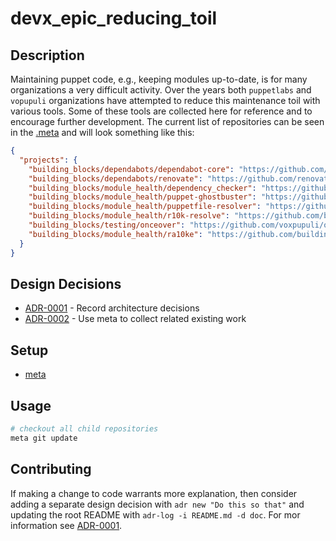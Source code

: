 # devx_epic_reducing_toil

## Description

Maintaining puppet code, e.g., keeping modules up-to-date, is for many organizations a very difficult activity.  Over the years both `puppetlabs` and `vopupuli` organizations have attempted to reduce this maintenance toil with various tools.  Some of these tools are collected here for reference and to encourage further development.  The current list of repositories can be seen in the [.meta](.meta) and will look something like this:

```json
{
  "projects": {
    "building_blocks/dependabots/dependabot-core": "https://github.com/dependabot/dependabot-core.git",
    "building_blocks/dependabots/renovate": "https://github.com/renovatebot/renovate.git",
    "building_blocks/module_health/dependency_checker": "https://github.com/puppetlabs/dependency_checker.git",
    "building_blocks/module_health/puppet-ghostbuster": "https://github.com/voxpupuli/puppet-ghostbuster.git",
    "building_blocks/module_health/puppetfile-resolver": "https://github.com/puppetlabs/puppetfile-resolver.git",
    "building_blocks/module_health/r10k-resolve": "https://github.com/binford2k/r10k-resolve.git",
    "building_blocks/testing/onceover": "https://github.com/voxpupuli/onceover.git",
    "building_blocks/module_health/ra10ke": "https://github.com/building_blocks/module_health/ra10ke.git"
  }
}
```

## Design Decisions

<!-- adrlog -->

* [ADR-0001](doc/adr/0001-record-architecture-decisions.md) - Record architecture decisions
* [ADR-0002](doc/adr/0002-use-meta-to-collect-related-existing-work.md) - Use meta to collect related existing work

<!-- adrlogstop -->

## Setup

* [meta](https://github.com/mateodelnorte/meta-npm)

## Usage



```bash
# checkout all child repositories
meta git update
```

## Contributing

If making a change to code warrants more explanation, then consider adding a separate design decision with `adr new "Do this so that"` and updating the root README with `adr-log -i README.md -d doc`.  For mor information see [ADR-0001](doc/adr/0001-record-architecture-decisions.md).
